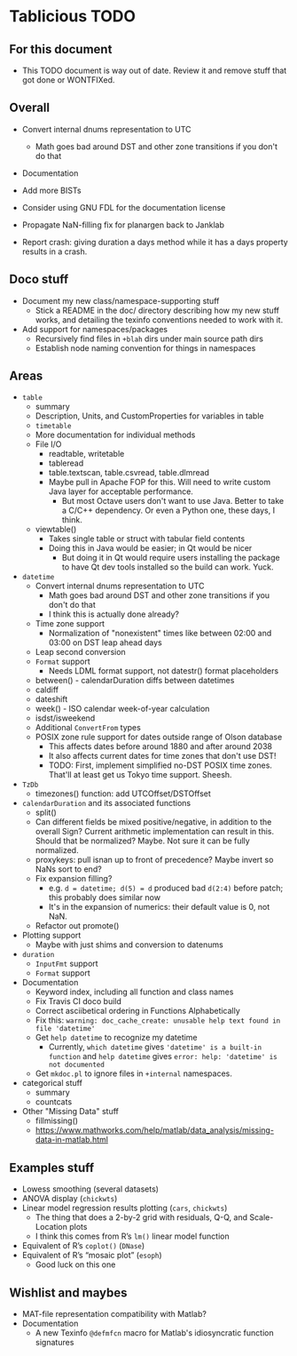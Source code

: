 # Tablicious TODO

## For this document

* This TODO document is way out of date. Review it and remove stuff that got done or WONTFIXed.

## Overall

* Convert internal dnums representation to UTC
  * Math goes bad around DST and other zone transitions if you don't do that
* Documentation
* Add more BISTs
* Consider using GNU FDL for the documentation license
* Propagate NaN-filling fix for planargen back to Janklab

* Report crash: giving duration a days method while it has a days property results in a crash.

## Doco stuff

* Document my new class/namespace-supporting stuff
  * Stick a README in the doc/ directory describing how my new stuff works, and detailing the texinfo conventions needed to work with it.
* Add support for namespaces/packages
  * Recursively find files in `+blah` dirs under main source path dirs
  * Establish node naming convention for things in namespaces

## Areas

* `table`
  * summary
  * Description, Units, and CustomProperties for variables in table
  * `timetable`
  * More documentation for individual methods
  * File I/O
    * readtable, writetable
    * tableread
    * table.textscan, table.csvread, table.dlmread
    * Maybe pull in Apache FOP for this. Will need to write custom Java layer for acceptable performance.
      * But most Octave users don't want to use Java. Better to take a C/C++ dependency. Or even a Python one, these days, I think.
  * viewtable()
    * Takes single table or struct with tabular field contents
    * Doing this in Java would be easier; in Qt would be nicer
      * But doing it in Qt would require users installing the package to have Qt dev tools installed so the build can work. Yuck.
* `datetime`
  * Convert internal dnums representation to UTC
    * Math goes bad around DST and other zone transitions if you don't do that
    * I think this is actually done already?
  * Time zone support
    * Normalization of "nonexistent" times like between 02:00 and 03:00 on DST leap ahead days
  * Leap second conversion
  * `Format` support
    * Needs LDML format support, not datestr() format placeholders
  * between() - calendarDuration diffs between datetimes
  * caldiff
  * dateshift
  * week() - ISO calendar week-of-year calculation
  * isdst/isweekend
  * Additional `ConvertFrom` types
  * POSIX zone rule support for dates outside range of Olson database
    * This affects dates before around 1880 and after around 2038
    * It also affects current dates for time zones that don't use DST!
    * TODO: First, implement simplified no-DST POSIX time zones. That'll at least get us
      Tokyo time support. Sheesh.
* `TzDb`
  * timezones() function: add UTCOffset/DSTOffset
* `calendarDuration` and its associated functions
  * split()
  * Can different fields be mixed positive/negative, in addition to the overall Sign? Current
    arithmetic implementation can result in this. Should that be normalized? Maybe. Not sure it can be fully normalized.
  * proxykeys: pull isnan up to front of precedence? Maybe invert so NaNs sort to end?
  * Fix expansion filling?
    * e.g. `d = datetime; d(5) = d` produced bad `d(2:4)` before patch; this probably does similar now
    * It's in the expansion of numerics: their default value is 0, not NaN.
  * Refactor out promote()
* Plotting support
  * Maybe with just shims and conversion to datenums
* `duration`
  * `InputFmt` support
  * `Format` support
* Documentation
  * Keyword index, including all function and class names
  * Fix Travis CI doco build
  * Correct asciibetical ordering in Functions Alphabetically
  * Fix this: `warning: doc_cache_create: unusable help text found in file 'datetime'`
  * Get `help datetime` to recognize my datetime
    * Currently, `which datetime` gives `'datetime' is a built-in function` and `help datetime` gives `error: help: 'datetime' is not documented`
  * Get `mkdoc.pl` to ignore files in `+internal` namespaces.
* categorical stuff
  * summary
  * countcats
* Other "Missing Data" stuff
  * fillmissing()
  * <https://www.mathworks.com/help/matlab/data_analysis/missing-data-in-matlab.html>

## Examples stuff

* Lowess smoothing (several datasets)
* ANOVA display (`chickwts`)
* Linear model regression results plotting (`cars`, `chickwts`)
  * The thing that does a 2-by-2 grid with residuals, Q-Q, and Scale-Location plots
  * I think this comes from R’s `lm()` linear model function
* Equivalent of R’s `coplot()` (`DNase`)
* Equivalent of R’s “mosaic plot” (`esoph`)
  * Good luck on this one

## Wishlist and maybes

* MAT-file representation compatibility with Matlab?
* Documentation
  * A new Texinfo `@defmfcn` macro for Matlab's idiosyncratic function signatures
